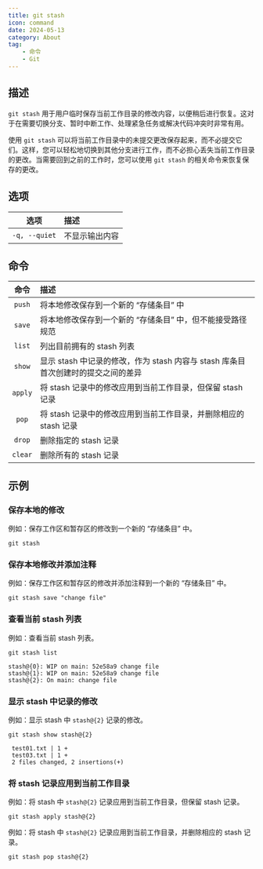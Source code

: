 ```yaml
---
title: git stash
icon: command
date: 2024-05-13
category: About
tag:
    - 命令
    - Git
---
```


## 描述

`git stash` 用于用户临时保存当前工作目录的修改内容，以便稍后进行恢复。这对于在需要切换分支、暂时中断工作、处理紧急任务或解决代码冲突时非常有用。

使用 `git stash` 可以将当前工作目录中的未提交更改保存起来，而不必提交它们。这样，您可以轻松地切换到其他分支进行工作，而不必担心丢失当前工作目录的更改。当需要回到之前的工作时，您可以使用 `git stash` 的相关命令来恢复保存的更改。

## 选项

|  选项  |  描述  |
|  :----:  |  :----  |
|  `-q, --quiet`  |  不显示输出内容  |

## 命令

|  命令  |  描述  |
|  :----:  |  :----  |
|  `push`  |  将本地修改保存到一个新的 “存储条目” 中  |
|  `save`  |  将本地修改保存到一个新的 “存储条目” 中，但不能接受路径规范  |
|  `list`  |  列出目前拥有的 stash 列表  |
|  `show`  |  显示 stash 中记录的修改，作为 stash 内容与 stash 库条目首次创建时的提交之间的差异  |
|  `apply`  |  将 stash 记录中的修改应用到当前工作目录，但保留 stash 记录  |
|  `pop`  |  将 stash 记录中的修改应用到当前工作目录，并删除相应的 stash 记录  |
|  `drop`  |  删除指定的 stash 记录  |
|  `clear`  |  删除所有的 stash 记录  |

## 示例

### 保存本地的修改

例如：保存工作区和暂存区的修改到一个新的 “存储条目” 中。

```shell
git stash
```

### 保存本地修改并添加注释

例如：保存工作区和暂存区的修改并添加注释到一个新的 “存储条目” 中。

```shell
git stash save "change file"
```

### 查看当前 stash 列表

例如：查看当前 stash 列表。

```shell
git stash list

stash@{0}: WIP on main: 52e58a9 change file
stash@{1}: WIP on main: 52e58a9 change file
stash@{2}: On main: change file
```

### 显示 stash 中记录的修改

例如：显示 stash 中 `stash@{2}` 记录的修改。

```shell
git stash show stash@{2}

 test01.txt | 1 +
 test03.txt | 1 +
 2 files changed, 2 insertions(+)
```

### 将 stash 记录应用到当前工作目录

例如：将 stash 中 `stash@{2}` 记录应用到当前工作目录，但保留 stash 记录。

```shell
git stash apply stash@{2}
```

例如：将 stash 中 `stash@{2}` 记录应用到当前工作目录，并删除相应的 stash 记录。

```shell
git stash pop stash@{2}
```
